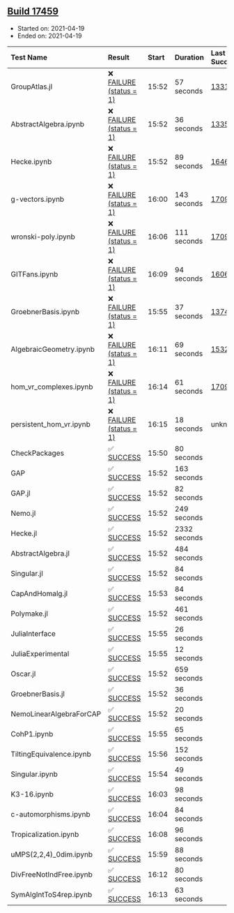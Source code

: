 ## [Build 17459](https://oscarci.mathematik.uni-kl.de/job/oscar/17459/)

* Started on: 2021-04-19
* Ended on: 2021-04-19

| Test Name    | Result | Start | Duration | Last Success | First Failure |
|:-------------|:-------|:------|:---------|:-------------|:--------------|
| GroupAtlas.jl | ❌ [FAILURE (status = 1)](https://oscarci.mathematik.uni-kl.de/job/oscar/17459/artifact/logs/build-17459/GroupAtlas.jl.log) | 15:52 | 57 seconds | [13311](https://oscarci.mathematik.uni-kl.de/job/oscar/13311/) | [13312](https://oscarci.mathematik.uni-kl.de/job/oscar/13312/) |
| AbstractAlgebra.ipynb | ❌ [FAILURE (status = 1)](https://oscarci.mathematik.uni-kl.de/job/oscar/17459/artifact/logs/build-17459/AbstractAlgebra.ipynb.log) | 15:52 | 36 seconds | [13355](https://oscarci.mathematik.uni-kl.de/job/oscar/13355/) | [13356](https://oscarci.mathematik.uni-kl.de/job/oscar/13356/) |
| Hecke.ipynb | ❌ [FAILURE (status = 1)](https://oscarci.mathematik.uni-kl.de/job/oscar/17459/artifact/logs/build-17459/Hecke.ipynb.log) | 15:52 | 89 seconds | [16463](https://oscarci.mathematik.uni-kl.de/job/oscar/16463/) | [16464](https://oscarci.mathematik.uni-kl.de/job/oscar/16464/) |
| g-vectors.ipynb | ❌ [FAILURE (status = 1)](https://oscarci.mathematik.uni-kl.de/job/oscar/17459/artifact/logs/build-17459/g-vectors.ipynb.log) | 16:00 | 143 seconds | [17099](https://oscarci.mathematik.uni-kl.de/job/oscar/17099/) | [17100](https://oscarci.mathematik.uni-kl.de/job/oscar/17100/) |
| wronski-poly.ipynb | ❌ [FAILURE (status = 1)](https://oscarci.mathematik.uni-kl.de/job/oscar/17459/artifact/logs/build-17459/wronski-poly.ipynb.log) | 16:06 | 111 seconds | [17098](https://oscarci.mathematik.uni-kl.de/job/oscar/17098/) | [17099](https://oscarci.mathematik.uni-kl.de/job/oscar/17099/) |
| GITFans.ipynb | ❌ [FAILURE (status = 1)](https://oscarci.mathematik.uni-kl.de/job/oscar/17459/artifact/logs/build-17459/GITFans.ipynb.log) | 16:09 | 94 seconds | [16068](https://oscarci.mathematik.uni-kl.de/job/oscar/16068/) | [16069](https://oscarci.mathematik.uni-kl.de/job/oscar/16069/) |
| GroebnerBasis.ipynb | ❌ [FAILURE (status = 1)](https://oscarci.mathematik.uni-kl.de/job/oscar/17459/artifact/logs/build-17459/GroebnerBasis.ipynb.log) | 15:55 | 37 seconds | [13748](https://oscarci.mathematik.uni-kl.de/job/oscar/13748/) | [13749](https://oscarci.mathematik.uni-kl.de/job/oscar/13749/) |
| AlgebraicGeometry.ipynb | ❌ [FAILURE (status = 1)](https://oscarci.mathematik.uni-kl.de/job/oscar/17459/artifact/logs/build-17459/AlgebraicGeometry.ipynb.log) | 16:11 | 69 seconds | [15322](https://oscarci.mathematik.uni-kl.de/job/oscar/15322/) | [15323](https://oscarci.mathematik.uni-kl.de/job/oscar/15323/) |
| hom_vr_complexes.ipynb | ❌ [FAILURE (status = 1)](https://oscarci.mathematik.uni-kl.de/job/oscar/17459/artifact/logs/build-17459/hom_vr_complexes.ipynb.log) | 16:14 | 61 seconds | [17099](https://oscarci.mathematik.uni-kl.de/job/oscar/17099/) | [17100](https://oscarci.mathematik.uni-kl.de/job/oscar/17100/) |
| persistent_hom_vr.ipynb | ❌ [FAILURE (status = 1)](https://oscarci.mathematik.uni-kl.de/job/oscar/17459/artifact/logs/build-17459/persistent_hom_vr.ipynb.log) | 16:15 | 18 seconds | unknown | unknown |
| CheckPackages | ✅ [SUCCESS](https://oscarci.mathematik.uni-kl.de/job/oscar/17459/artifact/logs/build-17459/CheckPackages.log) | 15:50 | 80 seconds |  |  |
| GAP | ✅ [SUCCESS](https://oscarci.mathematik.uni-kl.de/job/oscar/17459/artifact/logs/build-17459/GAP.log) | 15:52 | 163 seconds |  |  |
| GAP.jl | ✅ [SUCCESS](https://oscarci.mathematik.uni-kl.de/job/oscar/17459/artifact/logs/build-17459/GAP.jl.log) | 15:52 | 82 seconds |  |  |
| Nemo.jl | ✅ [SUCCESS](https://oscarci.mathematik.uni-kl.de/job/oscar/17459/artifact/logs/build-17459/Nemo.jl.log) | 15:52 | 249 seconds |  |  |
| Hecke.jl | ✅ [SUCCESS](https://oscarci.mathematik.uni-kl.de/job/oscar/17459/artifact/logs/build-17459/Hecke.jl.log) | 15:52 | 2332 seconds |  |  |
| AbstractAlgebra.jl | ✅ [SUCCESS](https://oscarci.mathematik.uni-kl.de/job/oscar/17459/artifact/logs/build-17459/AbstractAlgebra.jl.log) | 15:52 | 484 seconds |  |  |
| Singular.jl | ✅ [SUCCESS](https://oscarci.mathematik.uni-kl.de/job/oscar/17459/artifact/logs/build-17459/Singular.jl.log) | 15:52 | 84 seconds |  |  |
| CapAndHomalg.jl | ✅ [SUCCESS](https://oscarci.mathematik.uni-kl.de/job/oscar/17459/artifact/logs/build-17459/CapAndHomalg.jl.log) | 15:53 | 84 seconds |  |  |
| Polymake.jl | ✅ [SUCCESS](https://oscarci.mathematik.uni-kl.de/job/oscar/17459/artifact/logs/build-17459/Polymake.jl.log) | 15:52 | 461 seconds |  |  |
| JuliaInterface | ✅ [SUCCESS](https://oscarci.mathematik.uni-kl.de/job/oscar/17459/artifact/logs/build-17459/JuliaInterface.log) | 15:55 | 26 seconds |  |  |
| JuliaExperimental | ✅ [SUCCESS](https://oscarci.mathematik.uni-kl.de/job/oscar/17459/artifact/logs/build-17459/JuliaExperimental.log) | 15:55 | 12 seconds |  |  |
| Oscar.jl | ✅ [SUCCESS](https://oscarci.mathematik.uni-kl.de/job/oscar/17459/artifact/logs/build-17459/Oscar.jl.log) | 15:52 | 659 seconds |  |  |
| GroebnerBasis.jl | ✅ [SUCCESS](https://oscarci.mathematik.uni-kl.de/job/oscar/17459/artifact/logs/build-17459/GroebnerBasis.jl.log) | 15:52 | 36 seconds |  |  |
| NemoLinearAlgebraForCAP | ✅ [SUCCESS](https://oscarci.mathematik.uni-kl.de/job/oscar/17459/artifact/logs/build-17459/NemoLinearAlgebraForCAP.log) | 15:52 | 20 seconds |  |  |
| CohP1.ipynb | ✅ [SUCCESS](https://oscarci.mathematik.uni-kl.de/job/oscar/17459/artifact/logs/build-17459/CohP1.ipynb.log) | 15:55 | 65 seconds |  |  |
| TiltingEquivalence.ipynb | ✅ [SUCCESS](https://oscarci.mathematik.uni-kl.de/job/oscar/17459/artifact/logs/build-17459/TiltingEquivalence.ipynb.log) | 15:56 | 152 seconds |  |  |
| Singular.ipynb | ✅ [SUCCESS](https://oscarci.mathematik.uni-kl.de/job/oscar/17459/artifact/logs/build-17459/Singular.ipynb.log) | 15:54 | 49 seconds |  |  |
| K3-16.ipynb | ✅ [SUCCESS](https://oscarci.mathematik.uni-kl.de/job/oscar/17459/artifact/logs/build-17459/K3-16.ipynb.log) | 16:03 | 98 seconds |  |  |
| c-automorphisms.ipynb | ✅ [SUCCESS](https://oscarci.mathematik.uni-kl.de/job/oscar/17459/artifact/logs/build-17459/c-automorphisms.ipynb.log) | 16:04 | 84 seconds |  |  |
| Tropicalization.ipynb | ✅ [SUCCESS](https://oscarci.mathematik.uni-kl.de/job/oscar/17459/artifact/logs/build-17459/Tropicalization.ipynb.log) | 16:08 | 96 seconds |  |  |
| uMPS(2,2,4)_0dim.ipynb | ✅ [SUCCESS](https://oscarci.mathematik.uni-kl.de/job/oscar/17459/artifact/logs/build-17459/uMPS-2-2-4-_0dim.ipynb.log) | 15:59 | 88 seconds |  |  |
| DivFreeNotIndFree.ipynb | ✅ [SUCCESS](https://oscarci.mathematik.uni-kl.de/job/oscar/17459/artifact/logs/build-17459/DivFreeNotIndFree.ipynb.log) | 16:12 | 80 seconds |  |  |
| SymAlgIntToS4rep.ipynb | ✅ [SUCCESS](https://oscarci.mathematik.uni-kl.de/job/oscar/17459/artifact/logs/build-17459/SymAlgIntToS4rep.ipynb.log) | 16:13 | 63 seconds |  |  |
